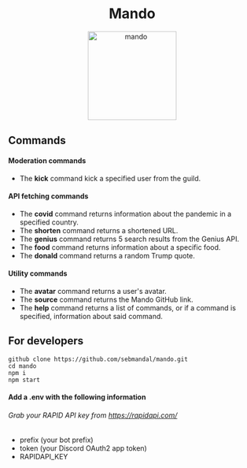 # <div align="center">Mando</div>

<div align="center"><a href="https://github.com/sebmandal/mando" target="_blank"><img height="180" alt="mando" src="https://cdn.discordapp.com/attachments/845438745939673088/867607801843679252/unknown.png"></a></div>

## **Commands**

#### Moderation commands

- The **kick** command kick a specified user from the guild.

#### API fetching commands

- The **covid** command returns information about the pandemic in a specified country.
- The **shorten** command returns a shortened URL.
- The **genius** command returns 5 search results from the Genius API.
- The **food** command returns information about a specific food.
- The **donald** command returns a random Trump quote.

#### Utility commands

- The **avatar** command returns a user's avatar.
- The **source** command returns the Mando GitHub link.
- The **help** command returns a list of commands, or if a command is specified, information about said command.

## **For developers**

```
github clone https://github.com/sebmandal/mando.git
cd mando
npm i
npm start
```

#### Add a .env with the following information

###### Grab your RAPID API key from https://rapidapi.com/
- prefix (your bot prefix)
- token (your Discord OAuth2 app token)
- RAPIDAPI_KEY
